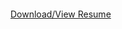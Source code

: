 <object data="https://github.com/connkat/Resume/blob/master/KConnolly2022.pdf" type="application/pdf">
    <embed src="https://github.com/connkat/Resume/blob/master/KConnolly.pdf">
        <p><a href="https://github.com/connkat/Resume/blob/master/KConnolly.pdf">Download/View Resume</a></p>
    </embed>
</object>

